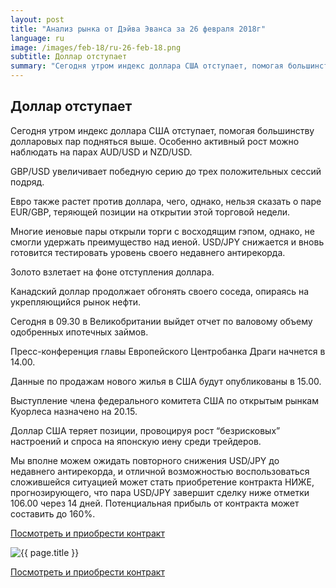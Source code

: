 ```yaml
---
layout: post
title: "Анализ рынка от Дэйва Эванса за 26 февраля 2018г"
language: ru
image: /images/feb-18/ru-26-feb-18.png
subtitle: Доллар отступает
summary: "Сегодня утром индекс доллара США отступает, помогая большинству долларовых пар подняться выше. Особенно активный рост можно наблюдать на парах AUD/USD и NZD/USD"
---
```

##  Доллар отступает

Сегодня утром индекс доллара США отступает, помогая большинству долларовых пар подняться выше. Особенно активный рост можно наблюдать на парах AUD/USD и NZD/USD.

GBP/USD увеличивает победную серию до трех положительных сессий подряд.

Евро также растет против доллара, чего, однако, нельзя сказать о паре EUR/GBP, теряющей позиции на открытии этой торговой недели.

Многие иеновые пары открыли торги с восходящим гэпом, однако, не смогли удержать преимущество над иеной. USD/JPY снижается и вновь готовится тестировать уровень своего недавнего антирекорда.

Золото взлетает на фоне отступления доллара.

Канадский доллар продолжает обгонять своего соседа, опираясь на укрепляющийся рынок нефти.
 
 
Сегодня в 09.30 в Великобритании выйдет отчет по валовому объему одобренных ипотечных займов.

Пресс-конференция главы Европейского Центробанка Драги начнется в 14.00.

Данные по продажам нового жилья в США будут опубликованы в 15.00.

Выступление члена федерального комитета США по открытым рынкам Куорлеса назначено на 20.15.
 
 
Доллар США теряет позиции, провоцируя рост “безрисковых” настроений и спроса на японскую иену среди трейдеров.

Мы вполне можем ожидать повторного снижения USD/JPY до недавнего антирекорда, и отличной возможностью воспользоваться сложившейся ситуацией может стать приобретение контракта НИЖЕ, прогнозирующего, что пара USD/JPY завершит сделку ниже отметки 106.00 через 14 дней. Потенциальная прибыль от контракта может составить до 160%.

<a href="http://record.binary.com/_bivVDfg8lHux76XffYA0JmNd7ZgqdRLk/1/market=forex&underlying=frxUSDJPY&formname=higherlower&duration_amount=14&duration_units=d&amount=10&amount_type=payout&expiry_type=duration&barrier=106.00&s=1&t=AGAo0wZxiuWVUSIZnKLQvZ0co5lt24DG" target="_blank">Посмотреть и приобрести контракт</a>

<img src="{{ site.url }}/images/feb-18/ru-26-feb-18.png" alt="{{ page.title }}"  title="{{ page.title }}">

<a href="%LINK%%?https://www.binary.com/d/trade.cgi?market=forex&underlying=frxUSDJPY&formname=higherlower&duration_amount=14&duration_units=d&amount=10&amount_type=payout&expiry_type=duration&barrier=106.00&s=1&t=AGAo0wZxiuWVUSIZnKLQvZ0co5lt24DG" target="_blank">Посмотреть и приобрести контракт</a>
